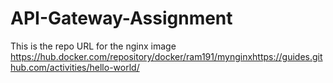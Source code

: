 # API-Gateway-Assignment

This is the repo URL for the nginx image
https://hub.docker.com/repository/docker/ram191/mynginxhttps://guides.github.com/activities/hello-world/
